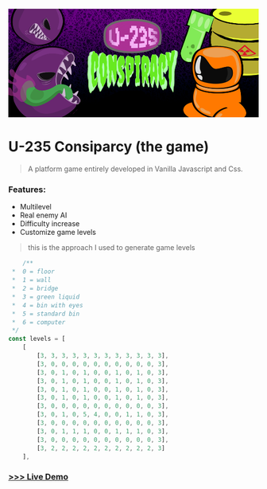 ![U-235 Conspiracy](https://github.com/giusene/U235-Conspiracy-the-game/blob/main/img/u235-conspiracy.png)

# U-235 Consiparcy (the game)

>A platform game entirely developed in Vanilla Javascript and Css.
### Features:
- Multilevel
- Real enemy AI
- Difficulty increase
- Customize game levels


>this is the approach I used to generate game levels
``` javascript
    /**
 *  0 = floor
 *  1 = wall
 *  2 = bridge
 *  3 = green liquid
 *  4 = bin with eyes
 *  5 = standard bin
 *  6 = computer
 */
const levels = [
    [
        [3, 3, 3, 3, 3, 3, 3, 3, 3, 3, 3, 3],
        [3, 0, 0, 0, 0, 0, 0, 0, 0, 0, 0, 3],
        [3, 0, 1, 0, 1, 0, 0, 1, 0, 1, 0, 3],
        [3, 0, 1, 0, 1, 0, 0, 1, 0, 1, 0, 3],
        [3, 0, 1, 0, 1, 0, 0, 1, 0, 1, 0, 3],
        [3, 0, 1, 0, 1, 0, 0, 1, 0, 1, 0, 3],
        [3, 0, 0, 0, 0, 0, 0, 0, 0, 0, 0, 3],
        [3, 0, 1, 0, 5, 4, 0, 0, 1, 1, 0, 3],
        [3, 0, 0, 0, 0, 0, 0, 0, 0, 0, 0, 3],
        [3, 0, 1, 1, 1, 0, 0, 1, 1, 1, 0, 3],
        [3, 0, 0, 0, 0, 0, 0, 0, 0, 0, 0, 3],
        [3, 2, 2, 2, 2, 2, 2, 2, 2, 2, 2, 3]
    ],
```

### [>>> Live Demo](https://giusene.github.io/U235-Conspiracy-the-game/)